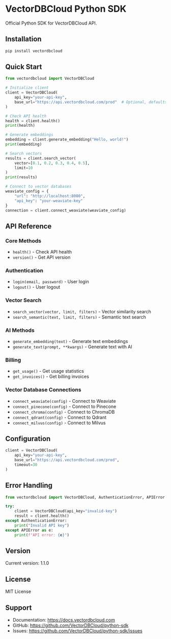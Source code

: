 # VectorDBCloud Python SDK

Official Python SDK for VectorDBCloud API.

## Installation

```bash
pip install vectordbcloud
```

## Quick Start

```python
from vectordbcloud import VectorDBCloud

# Initialize client
client = VectorDBCloud(
    api_key="your-api-key",
    base_url="https://api.vectordbcloud.com/prod"  # Optional, defaults to production
)

# Check API health
health = client.health()
print(health)

# Generate embeddings
embedding = client.generate_embedding("Hello, world!")
print(embedding)

# Search vectors
results = client.search_vector(
    vector=[0.1, 0.2, 0.3, 0.4, 0.5],
    limit=10
)
print(results)

# Connect to vector databases
weaviate_config = {
    "url": "http://localhost:8080",
    "api_key": "your-weaviate-key"
}
connection = client.connect_weaviate(weaviate_config)
```

## API Reference

### Core Methods
- `health()` - Check API health
- `version()` - Get API version

### Authentication
- `login(email, password)` - User login
- `logout()` - User logout

### Vector Search
- `search_vector(vector, limit, filters)` - Vector similarity search
- `search_semantic(text, limit, filters)` - Semantic text search

### AI Methods
- `generate_embedding(text)` - Generate text embeddings
- `generate_text(prompt, **kwargs)` - Generate text with AI

### Billing
- `get_usage()` - Get usage statistics
- `get_invoices()` - Get billing invoices

### Vector Database Connections
- `connect_weaviate(config)` - Connect to Weaviate
- `connect_pinecone(config)` - Connect to Pinecone
- `connect_chroma(config)` - Connect to ChromaDB
- `connect_qdrant(config)` - Connect to Qdrant
- `connect_milvus(config)` - Connect to Milvus

## Configuration

```python
client = VectorDBCloud(
    api_key="your-api-key",
    base_url="https://api.vectordbcloud.com/prod",
    timeout=30
)
```

## Error Handling

```python
from vectordbcloud import VectorDBCloud, AuthenticationError, APIError

try:
    client = VectorDBCloud(api_key="invalid-key")
    result = client.health()
except AuthenticationError:
    print("Invalid API key")
except APIError as e:
    print(f"API error: {e}")
```

## Version

Current version: 1.1.0

## License

MIT License

## Support

- Documentation: https://docs.vectordbcloud.com
- GitHub: https://github.com/VectorDBCloud/python-sdk
- Issues: https://github.com/VectorDBCloud/python-sdk/issues
